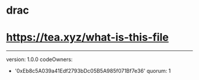 # drac
# https://tea.xyz/what-is-this-file
---
version: 1.0.0
codeOwners:
  - '0xEb8c5A039a41Edf2793bDc05B5A985f071Bf7e36'
quorum: 1
